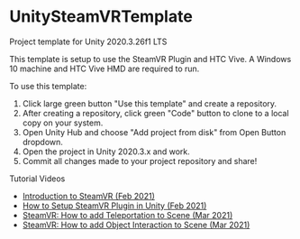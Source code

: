 # UnitySteamVRTemplate

Project template for Unity 2020.3.26f1 LTS

This template is setup to use the SteamVR Plugin and HTC Vive. A Windows 10 machine and HTC Vive HMD are required to run.

To use this template:

1. Click large green button "Use this template" and create a repository.
2. After creating a repository, click green "Code" button to clone to a local copy on your system.
3. Open Unity Hub and choose "Add project from disk" from Open Button dropdown.
4. Open the project in Unity 2020.3.x and work.
5. Commit all changes made to your project repository and share!

Tutorial Videos

* [Introduction to SteamVR (Feb 2021)](https://youtu.be/PPV0kUbpq60)
* [How to Setup SteamVR Plugin in Unity (Feb 2021)](https://youtu.be/e7tVyws-q0A)
* [SteamVR: How to add Teleportation to Scene (Mar 2021)](https://youtu.be/r2IspfutZZo)
* [SteamVR: How to add Object Interaction to Scene (Mar 2021)](https://youtu.be/HPR6D_ynN70)